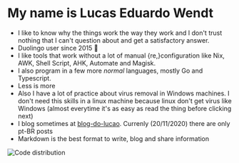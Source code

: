 # My name is Lucas Eduardo Wendt

- I like to know why the things work the way they work and I don't trust nothing that I can't question about and get a satisfactory answer.
- Duolingo user since 2015 :owl:
- I like tools that work without a lot of manual {re,}configuration like Nix, AWK, Shell Script, AHK, Automate and Magisk.
- I also program in a few more *normal* languages, mostly Go and Typescript.
- Less is more
- Also I have a lot of practice about virus removal in Windows machines. I don't need this skills in a linux machine because linux don't get virus like Windows (almost everytime it's as easy as read the thing before clicking next)
- I blog sometimes at [blog-do-lucao](https://blog-do-lucao.vercel.app). Currenly (20/11/2020) there are only pt-BR posts
- Markdown is the best format to write, blog and share information

![Code distribution](https://github-readme-stats.anuraghazra1.vercel.app/api/top-langs/?username=lucasew)

<!--
**lucasew/lucasew** is a ✨ _special_ ✨ repository because its `README.md` (this file) appears on your GitHub profile.

Here are some ideas to get you started:

- 🔭 I’m currently working on ...
- 🌱 I’m currently learning ...
- 👯 I’m looking to collaborate on ...
- 🤔 I’m looking for help with ...
- 💬 Ask me about ...
- 📫 How to reach me: ...
- 😄 Pronouns: ...
- ⚡ Fun fact: ...
-->
